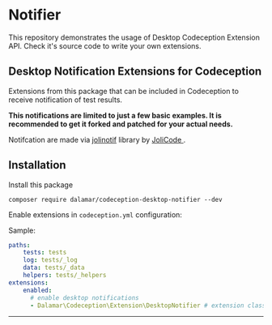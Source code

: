 Notifier
========

This repository demonstrates the usage of Desktop Codeception Extension API.
Check it's source code to write your own extensions.

## Desktop Notification Extensions for Codeception

Extensions from this package that can be included in Codeception to receive notification of test results.

**This notifications are limited to just a few basic examples. It is recommended to get it forked and patched for your actual needs.**

Notifcation are made via [jolinotif](https://packagist.org/packages/jolicode/jolinotif) library by [JoliCode
](https://github.com/jolicode).

## Installation

Install this package

```
composer require dalamar/codeception-desktop-notifier --dev
```

Enable extensions in `codeception.yml` configuration:

Sample:

``` yaml
paths:
    tests: tests
    log: tests/_log
    data: tests/_data
    helpers: tests/_helpers
extensions:
    enabled:
      # enable desktop notifications
      - Dalamar\Codeception\Extension\DesktopNotifier # extension class name

```

-----
